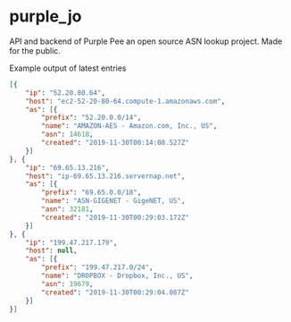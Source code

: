 # purple_jo

API and backend of Purple Pee an open source ASN lookup project. Made for the public.


Example output of latest entries

```json
[{
	"ip": "52.20.80.64",
	"host": "ec2-52-20-80-64.compute-1.amazonaws.com",
	"as": [{
		"prefix": "52.20.0.0/14",
		"name": "AMAZON-AES - Amazon.com, Inc., US",
		"asn": 14618,
		"created": "2019-11-30T00:14:08.527Z"
	}]
}, {
	"ip": "69.65.13.216",
	"host": "ip-69.65.13.216.servernap.net",
	"as": [{
		"prefix": "69.65.0.0/18",
		"name": "ASN-GIGENET - GigeNET, US",
		"asn": 32181,
		"created": "2019-11-30T00:29:03.172Z"
	}]
}, {
	"ip": "199.47.217.179",
	"host": null,
	"as": [{
		"prefix": "199.47.217.0/24",
		"name": "DROPBOX - Dropbox, Inc., US",
		"asn": 19679,
		"created": "2019-11-30T00:29:04.087Z"
	}]
}]
```
